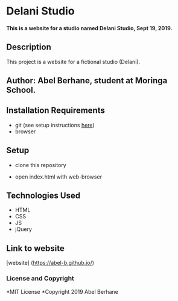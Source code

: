# Delani Studio

#### This is a website for a studio named Delani Studio, Sept 19, 2019.

## Description

This project is a website for a fictional studio (Delani).

## Author: Abel Berhane, student at Moringa School.

## Installation Requirements

- git (see setup instructions [here](https://www.digitalocean.com/community/tutorials/how-to-contribute-to-open-source-getting-started-with-git))
- browser

## Setup

- clone this repository
  
- open index.html with web-browser

## Technologies Used

- HTML
- CSS
- JS
- jQuery

## Link to website

[website] (https://abel-b.github.io/)

### License and Copyright

*MIT License
*Copyright 2019 Abel Berhane